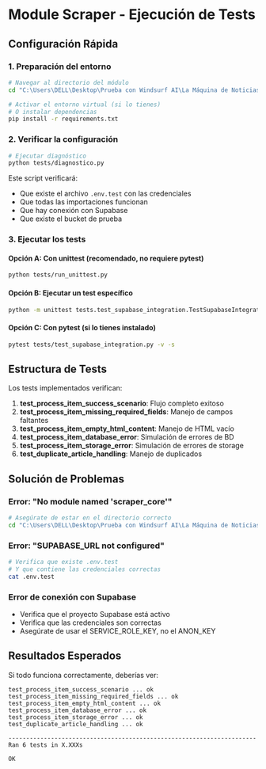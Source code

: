 # Module Scraper - Ejecución de Tests

## Configuración Rápida

### 1. Preparación del entorno

```bash
# Navegar al directorio del módulo
cd "C:\Users\DELL\Desktop\Prueba con Windsurf AI\La Máquina de Noticias\src\module_scraper"

# Activar el entorno virtual (si lo tienes)
# O instalar dependencias
pip install -r requirements.txt
```

### 2. Verificar la configuración

```bash
# Ejecutar diagnóstico
python tests/diagnostico.py
```

Este script verificará:
- Que existe el archivo `.env.test` con las credenciales
- Que todas las importaciones funcionan
- Que hay conexión con Supabase
- Que existe el bucket de prueba

### 3. Ejecutar los tests

#### Opción A: Con unittest (recomendado, no requiere pytest)
```bash
python tests/run_unittest.py
```

#### Opción B: Ejecutar un test específico
```bash
python -m unittest tests.test_supabase_integration.TestSupabaseIntegration.test_process_item_success_scenario -v
```

#### Opción C: Con pytest (si lo tienes instalado)
```bash
pytest tests/test_supabase_integration.py -v -s
```

## Estructura de Tests

Los tests implementados verifican:

1. **test_process_item_success_scenario**: Flujo completo exitoso
2. **test_process_item_missing_required_fields**: Manejo de campos faltantes
3. **test_process_item_empty_html_content**: Manejo de HTML vacío
4. **test_process_item_database_error**: Simulación de errores de BD
5. **test_process_item_storage_error**: Simulación de errores de storage
6. **test_duplicate_article_handling**: Manejo de duplicados

## Solución de Problemas

### Error: "No module named 'scraper_core'"
```bash
# Asegúrate de estar en el directorio correcto
cd "C:\Users\DELL\Desktop\Prueba con Windsurf AI\La Máquina de Noticias\src\module_scraper"
```

### Error: "SUPABASE_URL not configured"
```bash
# Verifica que existe .env.test
# Y que contiene las credenciales correctas
cat .env.test
```

### Error de conexión con Supabase
- Verifica que el proyecto Supabase está activo
- Verifica que las credenciales son correctas
- Asegúrate de usar el SERVICE_ROLE_KEY, no el ANON_KEY

## Resultados Esperados

Si todo funciona correctamente, deberías ver:
```
test_process_item_success_scenario ... ok
test_process_item_missing_required_fields ... ok
test_process_item_empty_html_content ... ok
test_process_item_database_error ... ok
test_process_item_storage_error ... ok
test_duplicate_article_handling ... ok

----------------------------------------------------------------------
Ran 6 tests in X.XXXs

OK
```
